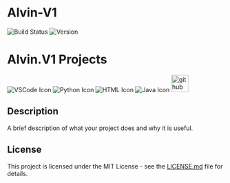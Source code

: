 # Alvin-V1
![Build Status](https://img.shields.io/badge/build-passing-green)
![Version](https://img.shields.io/badge/version-1.0.0-blue)

# Alvin.V1 Projects

![VSCode Icon](https://img.icons8.com/color/48/000000/visual-studio-code-2019.png)
![Python Icon](https://img.icons8.com/color/48/000000/python.png)
![HTML Icon](https://img.icons8.com/color/48/000000/html-5.png)
![Java Icon](https://img.icons8.com/color/48/000000/java.png)
 <img src="https://cdn.jsdelivr.net/gh/devicons/devicon/icons/github/github-original.svg" height="40" alt="github logo"  />
  <img width="12" />

## Description
A brief description of what your project does and why it is useful.


## License
This project is licensed under the MIT License - see the [LICENSE.md](LICENSE.md) file for details.
